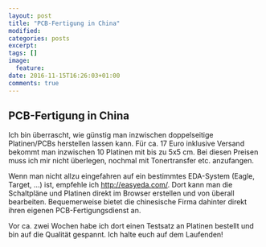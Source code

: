 ```yaml
---
layout: post
title: "PCB-Fertigung in China"
modified:
categories: posts
excerpt:
tags: []
image:
  feature:
date: 2016-11-15T16:26:03+01:00
comments: true
---
```


## PCB-Fertigung in China

Ich bin überrascht, wie günstig man inzwischen doppelseitige Platinen/PCBs herstellen lassen kann.
Für ca. 17 Euro inklusive Versand bekommt man inzwischen 10 Platinen mit bis zu 5x5 cm. Bei diesen Preisen muss ich mir nicht überlegen, nochmal mit Tonertransfer etc. anzufangen.

Wenn man nicht allzu eingefahren auf ein bestimmtes EDA-System (Eagle, Target, ...) ist, empfehle ich http://easyeda.com/. Dort kann man die Schaltpläne und Platinen direkt im Browser erstellen und von überall bearbeiten. Bequemerweise bietet die chinesische Firma dahinter direkt ihren eigenen PCB-Fertigungsdienst an.

Vor ca. zwei Wochen habe ich dort einen Testsatz an Platinen bestellt und bin auf die Qualität gespannt. Ich halte euch auf dem Laufenden!

